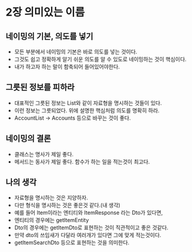 # 2장 의미있는 이름

## 네이밍의 기본, 의도를 넣기
* 모든 부분에서 네이밍의 기본은 바로 의도를 넣는 것이다.
* 그것도 쉽고 정확하게 알기 쉬운 의도를 알 수 있도로 네이밍하는 것이 핵심이다.
* 내가 하고자 하는 말이 함축되어 들어있어야한다.

## 그릇된 정보를 피하라
* 대표적인 그릇된 정보는 List와 같이 자료형을 명시하는 것들이 있다.
* 이런 정보는 그릇되었다. 위에 설명한 핵심처럼 의도를 명확히 하라.
* AccountList -> Accounts 등으로 바꾸는 것이 좋다.

## 네이밍의 결론
* 클래스는 명사가 제일 좋다.
* 메서드는 동사가 제일 좋다. 함수가 하는 일을 적는것이 최고다.

## 나의 생각
* 자료형을 명시하는 것은 지양하자.
* 다만 형식을 명시하는 것은 좋은것 같다.(내 생각)
* 예를 들어 Item이라는 엔티티와 ItemResponse 라는 Dto가 있다면,
* 엔티티의 경우에는 getItemEntity
* Dto의 경우에는 getItemDto로 표현하는 것이 직관적이고 좋은 것같다.
* 만약 dto의 쓰임새가 다달라 여러개가 있다면 그에 맞게 적는것이다.
* getItemSearchDto 등으로 표현하는 것을 의미한다.
